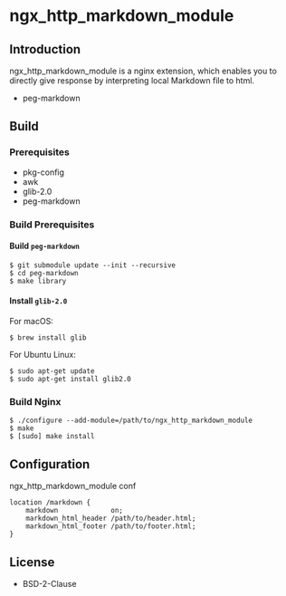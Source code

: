 # ngx_http_markdown_module

## Introduction

ngx_http_markdown_module is a nginx extension,
which enables you to directly give response
by interpreting local Markdown file to html.

* peg-markdown

## Build

### Prerequisites

* pkg-config
* awk
* glib-2.0
* peg-markdown

### Build Prerequisites

#### Build `peg-markdown`

```
$ git submodule update --init --recursive
$ cd peg-markdown
$ make library
```

#### Install `glib-2.0`

For macOS:

```
$ brew install glib
```

For Ubuntu Linux:

```
$ sudo apt-get update
$ sudo apt-get install glib2.0
```

### Build Nginx

```
$ ./configure --add-module=/path/to/ngx_http_markdown_module
$ make
$ [sudo] make install
```

## Configuration

ngx_http_markdown_module conf 

```
location /markdown {  
    markdown             on;  
    markdown_html_header /path/to/header.html;  
    markdown_html_footer /path/to/footer.html;  
}
```

## License

* BSD-2-Clause
